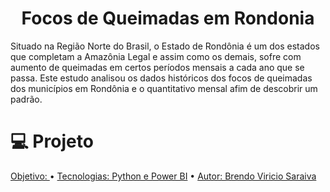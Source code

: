 <h1 align="center">Focos de Queimadas em Rondonia</h1>
Situado na Região Norte do Brasil, o Estado de Rondônia é um dos estados que completam a Amazônia Legal e assim como os demais, sofre com aumento de queimadas em certos períodos mensais a cada ano que se passa. Este estudo analisou os dados históricos dos focos de queimadas dos municípios em Rondônia e o quantitativo mensal afim de descobrir um padrão.

<h1 align="left">💻 Projeto</h1>
<p align="left">
 <a href="#objetivo">Objetivo: </a> •
 <a href="#tecnologias">Tecnologias: Python e Power BI</a> • 
 <a href="#autor">Autor: Brendo Viricio Saraiva</a>
</p>

